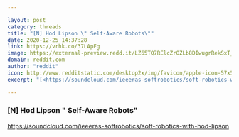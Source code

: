 ```yaml
---

layout: post
category: threads
title: "[N] Hod Lipson \" Self-Aware Robots\""
date: 2020-12-25 14:37:28
link: https://vrhk.co/37LApFg
image: https://external-preview.redd.it/LZ65TQ7RElcZrOZLb8DIwugrRekSxT_axUJy1HvCzJA.jpg?width=500&height=261.780104712&auto=webp&crop=500:261.780104712,smart&s=248edae989e60fe44a26f52129a327c6ca195fe4
domain: reddit.com
author: "reddit"
icon: http://www.redditstatic.com/desktop2x/img/favicon/apple-icon-57x57.png
excerpt: "[<https://soundcloud.com/ieeeras-softrobotics/soft-robotics-with-hod-lipson>](<https://soundcloud.com/ieeeras-softrobotics/soft-robotics-with-hod-lipson>)"

---
```


### [N] Hod Lipson " Self-Aware Robots"

[<https://soundcloud.com/ieeeras-softrobotics/soft-robotics-with-hod-lipson>](<https://soundcloud.com/ieeeras-softrobotics/soft-robotics-with-hod-lipson>)